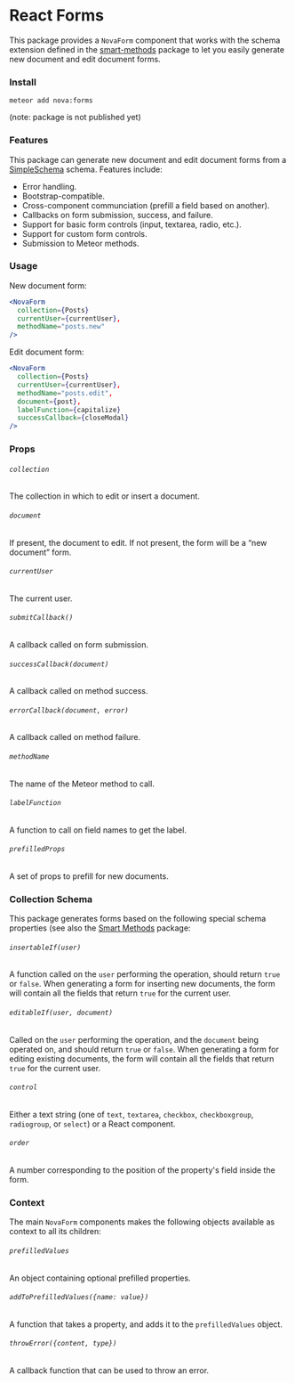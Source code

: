 # React Forms

This package provides a `NovaForm` component that works with the schema extension defined in the [smart-methods](https://github.com/meteor-utilities/smart-methods) package to let you easily generate new document and edit document forms. 

### Install

`meteor add nova:forms`

(note: package is not published yet)

### Features

This package can generate new document and edit document forms from a [SimpleSchema](https://github.com/aldeed/meteor-simple-schema) schema. Features include:

- Error handling.
- Bootstrap-compatible.
- Cross-component communciation (prefill a field based on another).
- Callbacks on form submission, success, and failure.
- Support for basic form controls (input, textarea, radio, etc.).
- Support for custom form controls.
- Submission to Meteor methods. 

### Usage

New document form:

```jsx
<NovaForm 
  collection={Posts}
  currentUser={currentUser},
  methodName="posts.new"
/>
```

Edit document form:

```jsx
<NovaForm 
  collection={Posts}
  currentUser={currentUser},
  methodName="posts.edit",
  document={post},
  labelFunction={capitalize}
  successCallback={closeModal}
/>
```

### Props

###### `collection`

The collection in which to edit or insert a document.

###### `document`

If present, the document to edit. If not present, the form will be a “new document” form. 

###### `currentUser`

The current user.

###### `submitCallback()`

A callback called on form submission.

###### `successCallback(document)`

A callback called on method success.

###### `errorCallback(document, error)`

A callback called on method failure.

###### `methodName`

The name of the Meteor method to call.

###### `labelFunction`

A function to call on field names to get the label.

###### `prefilledProps`

A set of props to prefill for new documents. 

### Collection Schema

This package generates forms based on the following special schema properties (see also the [Smart Methods](https://github.com/meteor-utilities/smart-methods) package:

###### `insertableIf(user)`

A function called on the `user` performing the operation, should return `true` or `false`. When generating a form for inserting new documents, the form will contain all the fields that return `true` for the current user. 

###### `editableIf(user, document)`

Called on the `user` performing the operation, and the `document` being operated on, and should return `true` or `false`. When generating a form for editing existing documents, the form will contain all the fields that return `true` for the current user. 

###### `control`

Either a text string (one of `text`, `textarea`, `checkbox`, `checkboxgroup`, `radiogroup`, or `select`) or a React component. 

###### `order`

A number corresponding to the position of the property's field inside the form. 

### Context

The main `NovaForm` components makes the following objects available as context to all its children:

###### `prefilledValues`

An object containing optional prefilled properties. 

###### `addToPrefilledValues({name: value})`

A function that takes a property, and adds it to the `prefilledValues` object. 

###### `throwError({content, type})`

A callback function that can be used to throw an error. 

